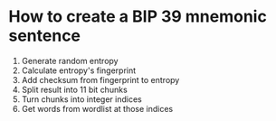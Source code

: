 # How to create a BIP 39 mnemonic sentence

1. Generate random entropy
1. Calculate entropy's fingerprint
1. Add checksum from fingerprint to entropy
1. Split result into 11 bit chunks
1. Turn chunks into integer indices
1. Get words from wordlist at those indices